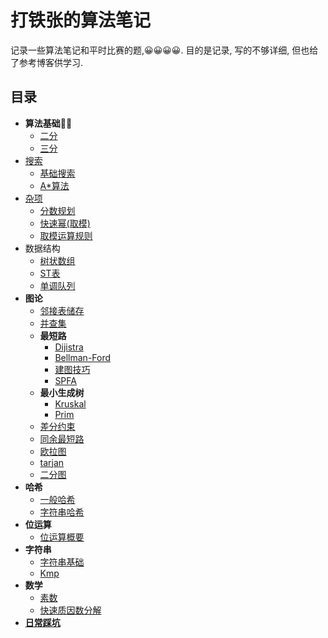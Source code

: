 # 打铁张的算法笔记
记录一些算法笔记和平时比赛的题,😀😀😀😀.
目的是记录, 写的不够详细, 但也给了参考博客供学习.

## 目录
- **算法基础🐱‍👓**
    - [二分](./基础.md#二分_Binary_Search)
    - [三分](./基础.md#三分)
- [搜索](./搜索.md)
    - [基础搜索](./搜索.md#基础搜搜)
    - [A*算法](./搜索.md#A*算法)
- [杂项](./杂项.md)
    - [分数规划](./杂项.md#分数规划)
    - [快速幂(取模)](./杂项.md#快速幂)
    - [取模运算规则](./杂项.md#取模运算规则)
- 数据结构
    - [树状数组](./数据结构/树状数组.md#树状数组)
    - [ST表](./数据结构/ST表.md)
    - [单调队列](./数据结构/单调队列.md)
- **图论**
    - [邻接表储存](./图论.md#邻接表储存)
    - [并查集](./生成树.md#并查集)
    - **最短路**
        - [Dijistra](./最短路.md#Dijkstra)
        - [Bellman-Ford](./最短路.md#Bellman-Ford)
        - [建图技巧](./最短路.md#建图技巧)
        - [SPFA](./最短路.md#SPFA)
    - **最小生成树**
        - [Kruskal](./生成树.md#Kruskal)
        - [Prim](./生成树.md#Prim)
    - [差分约束](./图论/差分约束.md)
    - [同余最短路](./图论/同余最短路.md)
    - [欧拉图](./图论/欧拉图.md)
    - [tarjan](./图论/tarjan.md)
    - [二分图](./图论/二分图.md)
- **哈希**
    - [一般哈希]()
    - [字符串哈希](./字符串.md#字符串哈希)
- **位运算**
    - [位运算概要](./位运算.md#位运算概要)
- **字符串**
    - [字符串基础](./字符串.md#字符串基础)
    - [Kmp](./字符串.md#KMP算法)
- **数学**
    - [素数](./数学.md#素数(质数))
    - [快速质因数分解](./数学.md#快速质因数分解)
- **[日常踩坑](./日常踩坑记录.md#日常踩坑记录)**
